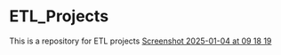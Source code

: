 # ETL_Projects
This is a repository for ETL projects
[Screenshot 2025-01-04 at 09 18 19](https://github.com/user-attachments/assets/75b045b6-80d7-465a-acf1-d3b13f495a30)

